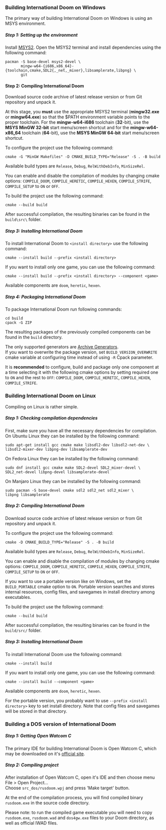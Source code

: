 ### Building International Doom on Windows

The primary way of building International Doom on Windows is using an MSYS environment.

##### Step 1: Setting up the environment

Install [MSYS2](https://www.msys2.org/). Open the MSYS2 terminal and install dependencies using the following command:
```
pacman -S base-devel msys2-devel \
       mingw-w64-{i686,x86_64}-{toolchain,cmake,SDL2{,_net,_mixer},libsamplerate,libpng} \
       git
```

#### Step 2: Compiling International Doom

Download source code archive of latest release version or from Git repository and unpack it.

At this stage, you **must** use the appropriate MSYS2 terminal (**mingw32.exe** or **mingw64.exe**) 
so that the $PATH environment variable points to the proper toolchain. 
For the **mingw-w64-i686** toolchain (**32**-bit), use the **MSYS MinGW 32-bit** start menu/screen shortcut 
and for the **mingw-w64-x86_64** toolchain (**64**-bit), use the **MSYS MinGW 64-bit** start menu/screen shortcut.

To configure the project use the following command:
```
cmake -G "MinGW Makefiles" -D CMAKE_BUILD_TYPE="Release" -S . -B build
```
Available build types are `Release`, `Debug`, `RelWithDebInfo`, `MinSizeRel`.

You can enable and disable the compilation of modules by changing cmake options:
`COMPILE_DOOM`, `COMPILE_HERETIC`, `COMPILE_HEXEN`, `COMPILE_STRIFE`, `COMPILE_SETUP`
to `ON` or `OFF`.

To build the project use the following command:
```
cmake --build build
```

After successful compilation, the resulting binaries can be found in the `build\src\` folder.

##### Step 3: Installing International Doom

To install International Doom to `<install directory>` use the following command:
```
cmake --install build --prefix <install directory>
```
If you want to install only one game, you can use the following command:
```
cmake --install build --prefix <install directory> --component <game>
```
Available components are `doom`, `heretic`, `hexen`.

##### Step 4: Packaging International Doom

To package International Doom run following commands:
```
cd build
cpack -G ZIP
```
The resulting packages of the previously compiled components can be found in the `build` directory.

The only supported generators are [Archive Generators](https://cmake.org/cmake/help/latest/cpack_gen/archive.html).  
If you want to overwrite the package version, set `BUILD_VERSION_OVERWRITE` cmake variable at configuring time
instead of using `-R` Cpack parameter.

It is **recommended** to configure, build and package only one component at a time selecting it with the following cmake options
by setting required one to `ON` and the rest to `OFF`:
`COMPILE_DOOM`, `COMPILE_HERETIC`, `COMPILE_HEXEN`, `COMPILE_STRIFE`.

### Building International Doom on Linux

Compiling on Linux is rather simple. 

##### Step 1: Checking compilation dependencies

First, make sure you have all the necessary dependencies for compilation.
On Ubuntu Linux they can be installed by the following command:
```
sudo apt-get install gcc cmake make libsdl2-dev libsdl2-net-dev \
libsdl2-mixer-dev libpng-dev libsamplerate-dev
```
On Fedora Linux they can be installed by the following command:
```
sudo dnf install gcc cmake make SDL2-devel SDL2_mixer-devel \
SDL2_net-devel libpng-devel libsamplerate-devel
```
On Manjaro Linux they can be installed by the following command:
```
sudo pacman -S base-devel cmake sdl2 sdl2_net sdl2_mixer \
libpng libsamplerate
```

##### Step 2: Compiling International Doom

Download source code archive of latest release version or from Git repository and unpack it.

To configure the project use the following command:
```
cmake -D CMAKE_BUILD_TYPE="Release" -S . -B build
```
Available build types are `Release`, `Debug`, `RelWithDebInfo`, `MinSizeRel`.

You can enable and disable the compilation of modules by changing cmake options:
`COMPILE_DOOM`, `COMPILE_HERETIC`, `COMPILE_HEXEN`, `COMPILE_STRIFE`, `COMPILE_SETUP`
to `ON` or `OFF`.

If you want to use a portable version like on Windows, set the `BUILD_PORTABLE` cmake option to `ON`.
Portable version searches and stores internal resources, config files, and savegames in install directory among executables.

To build the project use the following command:
```
cmake --build build
```
After successful compilation, the resulting binaries can be found in the `build/src/` folder.

##### Step 3: Installing International Doom

To install International Doom use the following command:
```
cmake --install build
```
If you want to install only one game, you can use the following command:
```
cmake --install build --component <game>
```
Available components are `doom`, `heretic`, `hexen`. 

For the portable version, you probably want to use `--prefix <install directory>` key to set install directory.
Note that config files and savegames will be stored in that directory.

### Building a DOS version of International Doom

##### Step 1: Getting Open Watcom C

The primary IDE for building International Doom is Open Watcom C, which may be downloaded on it's [official site](http://www.openwatcom.org/download.php).

##### Step 2: Compiling project

After installation of Open Watcom C, open it's IDE and then choose menu File > Open Project...  
Choose `src_dos/rusdoom.wpj` and press 'Make target' button.

At the end of the compilation process, you will find compiled binary `rusdoom.exe` in the source code directory.

Please note: to run the compiled game executable you will need to copy
`rusdoom.exe`, `rusdoom.wad` and `dos4gw.exe` files to your Doom directory, as well as official IWAD files.
